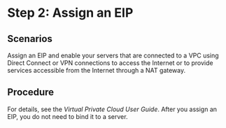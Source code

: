 # Step 2: Assign an EIP<a name="nat_qs_0015"></a>

## Scenarios<a name="en-us_topic_0127293919_section5753161817107"></a>

Assign an EIP and enable your servers that are connected to a VPC using Direct Connect or VPN connections to access the Internet or to provide services accessible from the Internet through a NAT gateway.

## Procedure<a name="en-us_topic_0127293919_section1262316945316"></a>

For details, see the  _Virtual Private Cloud User Guide_. After you assign an EIP, you do not need to bind it to a server.

